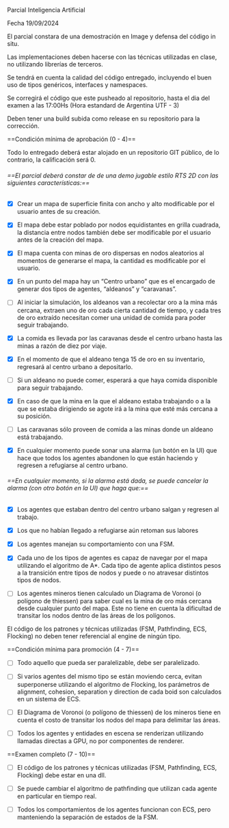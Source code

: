 Parcial Inteligencia Artificial

Fecha 19/09/2024

El parcial constara de una demostración en Image y defensa del código in situ.

Las implementaciones deben hacerse con las técnicas utilizadas en clase, no utilizando librerías de terceros.

Se tendrá en cuenta la calidad del código entregado, incluyendo el buen uso de tipos genéricos, interfaces y namespaces.

Se corregirá el código que este pusheado al repositorio, hasta el dia del examen a las 17:00Hs (Hora estandard de Argentina UTF - 3)

Deben tener una build subida como release en su repositorio para la corrección.



==Condición mínima de aprobación (0 - 4)==



Todo lo entregado deberá estar alojado en un repositorio GIT público, de lo contrario, la calificación será 0.


###### ==El parcial deberá constar de de una demo jugable estilo RTS 2D con las siguientes características:==
- [x] Crear un mapa de superficie finita con ancho y alto modificable por el usuario antes de su creación. 

- [x] El mapa debe estar poblado por nodos equidistantes en grilla cuadrada, la distancia entre nodos también debe ser modificable por el usuario antes de la creación del mapa.

- [x] El mapa cuenta con minas de oro dispersas en nodos aleatorios al momentos de generarse el mapa, la cantidad es modificable por el usuario.

- [x] En un punto del mapa hay un “Centro urbano” que es el encargado de generar dos tipos de agentes, “aldeanos” y “caravanas”. 

- [ ] Al iniciar la simulación, los aldeanos van a recolectar oro a la mina más cercana, extraen uno de oro cada cierta cantidad de tiempo, y cada tres de oro extraído necesitan comer una unidad de comida para poder seguir trabajando.

- [x] La comida es llevada por las caravanas desde el centro urbano hasta las minas a razón de diez por viaje.

- [x] En el momento de que el aldeano tenga 15 de oro en su inventario, regresará al centro urbano a depositarlo.

- [ ] Si un aldeano no puede comer, esperará a que haya comida disponible para seguir trabajando.

- [x] En caso de que la mina en la que el aldeano estaba trabajando o a la que se estaba dirigiendo se agote irá a la mina que esté más cercana a su posición.

- [ ] Las caravanas sólo proveen de comida a las minas donde un aldeano está trabajando.

- [x] En cualquier momento puede sonar una alarma (un botón en la UI) que hace que todos los agentes abandonen lo que están haciendo y regresen a refugiarse al centro urbano.

###### ==En cualquier momento, si la alarma está dada, se puede cancelar la alarma (con otro botón en la UI) que haga que:==

- [x] Los agentes que estaban dentro del centro urbano salgan y regresen al trabajo.

- [x] Los que no habían llegado a refugiarse aún retoman sus labores


- [x] Los agentes manejan su comportamiento con una FSM.

- [x] Cada uno de los tipos de agentes es capaz de navegar por el mapa utilizando el algoritmo de A*. Cada tipo de agente aplica distintos pesos a la transición entre tipos de nodos y puede o no atravesar distintos tipos de nodos.

- [ ] Los agentes mineros tienen calculado un Diagrama de Voronoi (o polígono de thiessen) para saber cual es la mina de oro más cercana desde cualquier punto del mapa. Este no tiene en cuenta la dificultad de transitar los nodos dentro de las áreas de los polígonos.

El código de los patrones y técnicas utilizadas (FSM, Pathfinding, ECS, Flocking) no deben tener referencial al engine de ningún tipo.


==Condición mínima para promoción (4 - 7)==



- [ ] Todo aquello que pueda ser paralelizable, debe ser paralelizado.

- [ ] Si varios agentes del mismo tipo se están moviendo cerca, evitan superponerse utilizando el algoritmo de Flocking, los parámetros de alignment, cohesion, separation y direction de cada boid son calculados en un sistema de ECS.

- [ ] El Diagrama de Voronoi (o polígono de thiessen) de los mineros tiene en cuenta el costo de transitar los nodos del mapa para delimitar las áreas.

- [ ] Todos los agentes y entidades en escena se renderizan utilizando llamadas directas a GPU, no por componentes de renderer.




==Examen completo (7 - 10)==



- [ ] El código de los patrones y técnicas utilizadas (FSM, Pathfinding, ECS, Flocking) debe estar en una dll.

- [ ] Se puede cambiar el algoritmo de pathfinding que utilizan cada agente en particular en tiempo real.

- [ ] Todos los comportamientos de los agentes funcionan con ECS, pero manteniendo la separación de estados de la FSM.